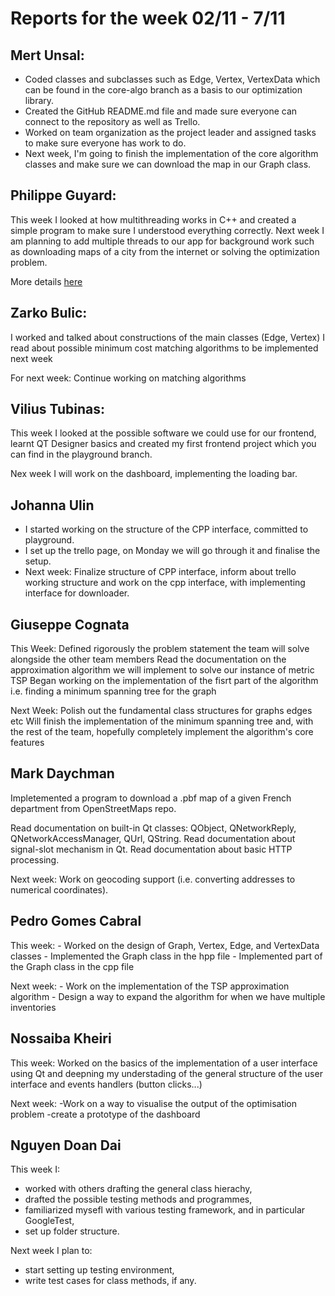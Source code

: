 # Reports for the week 02/11 - 7/11

## Mert Unsal:

- Coded classes and subclasses such as Edge, Vertex, VertexData which can be found in the core-algo branch as a basis to our optimization library. 
- Created the GitHub README.md file and made sure everyone can connect to the repository as well as Trello. 
- Worked on team organization as the project leader and assigned tasks to make sure everyone has work to do.
- Next week, I'm going to finish the implementation of the core algorithm classes and make sure we can download the map in our Graph class.
## Philippe Guyard:
This week I looked at how multithreading works in C++ and created a simple program to make sure I understood everything correctly.
Next week I am planning to add multiple threads to our app for background work such as downloading maps of a city from the internet or solving the optimization problem. 

More details [here](/playground/threading/threading.md)
## Zarko Bulic:

I worked and talked about constructions of the main classes (Edge, Vertex)
I read about possible minimum cost matching algorithms to be implemented next week

For next week:
Continue working on matching algorithms
## Vilius Tubinas:

This week I looked at the possible software we could use for our frontend, learnt
QT Designer basics and created my first frontend project which you can find in the
playground branch.

Nex week I will work on the dashboard, implementing the loading bar.

## Johanna Ulin 

- I started working on the structure of the CPP interface, committed to playground.  
- I set up the trello page, on Monday we will go through it and finalise the setup.
- Next week: Finalize structure of CPP interface, inform about trello working structure and work on the cpp interface, with implementing interface for downloader.

## Giuseppe Cognata

This Week:
Defined rigorously the problem statement the team will solve alongside the other team members
Read the documentation on the approximation algorithm we will implement to solve our instance of metric TSP
Began working on the implementation of the fisrt part of the algorithm i.e. finding a minimum spanning tree for the graph

Next Week:
Polish out the fundamental class structures for graphs edges etc
Will finish the implementation of the minimum spanning tree and, with the rest of the team, hopefully completely implement the algorithm's core features

## Mark Daychman

Impletemented a program to download a .pbf map of a given French department from OpenStreetMaps repo.

Read documentation on built-in Qt classes: QObject, QNetworkReply, QNetworkAccessManager, QUrl, QString.
Read documentation about signal-slot mechanism in Qt.
Read documentation about basic HTTP processing.

Next week:
Work on geocoding support (i.e. converting addresses to numerical coordinates).

## Pedro Gomes Cabral

This week:
    - Worked on the design of Graph, Vertex, Edge, and VertexData classes
    - Implemented the Graph class in the hpp file
    - Implemented part of the Graph class in the cpp file

Next week:
    - Work on the implementation of the TSP approximation algorithm
    - Design a way to expand the algorithm for when we have multiple inventories

## Nossaiba Kheiri
This week:
 Worked on the basics of the implementation of a user interface using Qt and deepning my understading of the general structure of the user interface and events handlers (button clicks...)

Next week: 
    -Work on a way to visualise the output of the optimisation problem 
    -create a prototype of the dashboard

## Nguyen Doan Dai
This week I:
 - worked with others drafting the general class hierachy, 
 - drafted the possible testing methods and programmes,
 - familiarized mysefl with various testing framework, and in particular GoogleTest,
 - set up folder structure.

Next week I plan to:
 - start setting up testing environment,
 - write test cases for class methods, if any.